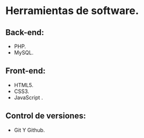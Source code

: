# Herramientas de software.

## Back-end:
  - PHP.
  - MySQL.
  
## Front-end:
  - HTML5.
  - CSS3.
  - JavaScript .
  
## Control de versiones:
  - Git Y Github.
